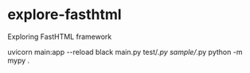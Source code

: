 # explore-fasthtml
Exploring FastHTML framework

uvicorn main:app --reload
black main.py test/*.py sample/*.py
python -m mypy .

